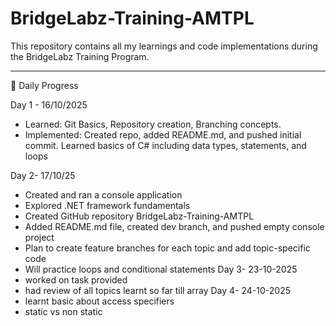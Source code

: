# BridgeLabz-Training-AMTPL

This repository contains all my learnings and code implementations during the BridgeLabz Training Program.

---

 📅 Daily Progress

 Day 1 - 16/10/2025
- Learned: Git Basics, Repository creation, Branching concepts.
- Implemented: Created repo, added README.md, and pushed initial commit.
Learned basics of C# including data types, statements, and loops

Day 2- 17/10/25
- Created and ran a console application
- Explored .NET framework fundamentals
- Created GitHub repository BridgeLabz-Training-AMTPL
- Added README.md file, created dev branch, and pushed empty console project
- Plan to create feature branches for each topic and add topic-specific code
- Will practice loops and conditional statements
Day 3- 23-10-2025
- worked on task provided
- had review of all topics learnt so far till array
Day 4- 24-10-2025
- learnt basic about access specifiers
- static vs non static

  

